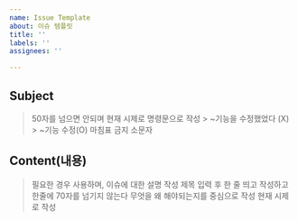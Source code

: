 ```yaml
---
name: Issue Template
about: 이슈 템플릿
title: ''
labels: ''
assignees: ''

---
```


## Subject
> 50자를 넘으면 안되며 현재 시제로 명령문으로 작성
    > ~기능을 수정했었다 (X)
    > ~기능 수정(O)
> 마침표 금지
> 소문자

## Content(내용)
> 필요한 경우 사용하며, 이슈에 대한 설명 작성
> 제목 입력 후 한 줄 띄고 작성하고 한줄에 70자를 넘기지 않는다
> 무엇을 왜 해야되는지를 중심으로 작성
> 현재 시제로 작성
